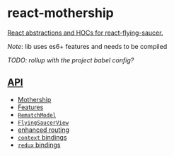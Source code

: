 # react-mothership

[React abstractions and HOCs for react-flying-saucer.](https://github.com/d3dc/react-flying-saucer)

_Note_: lib uses es6+ features and needs to be compiled

_TODO: rollup with the project babel config?_

## [API](/docs/api.md)

- [Mothership](/docs/api.md#the-app)
- [Features](/docs/api.md#features)
- [`RematchModel`](/docs/api.md#rematchmodel)
- [`FlyingSaucerView`](/docs/api.md#flyingsaucerview)
- [enhanced routing](/docs/api.md#enhanced-routing)
- [`context` bindings](/docs/api.md#context-bindings)
- [`redux` bindings](/docs/api.md#redux-bindings)
